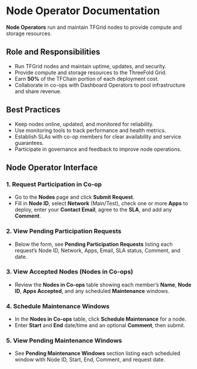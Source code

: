 # Node Operator Documentation

**Node Operators** run and maintain TFGrid nodes to provide compute and storage resources.

## Role and Responsibilities

- Run TFGrid nodes and maintain uptime, updates, and security.
- Provide compute and storage resources to the ThreeFold Grid.
- Earn **50%** of the TFChain portion of each deployment cost.
- Collaborate in co-ops with Dashboard Operators to pool infrastructure and share revenue.

## Best Practices

- Keep nodes online, updated, and monitored for reliability.
- Use monitoring tools to track performance and health metrics.
- Establish SLAs with co-op members for clear availability and service guarantees.
- Participate in governance and feedback to improve node operations.

## Node Operator Interface

### 1. Request Participation in Co-op
- Go to the **Nodes** page and click **Submit Request**.
- Fill in **Node ID**, select **Network** (Main/Test), check one or more **Apps** to deploy, enter your **Contact Email**, agree to the **SLA**, and add any **Comment**.

### 2. View Pending Participation Requests
- Below the form, see **Pending Participation Requests** listing each request’s Node ID, Network, Apps, Email, SLA status, Comment, and date.

### 3. View Accepted Nodes (Nodes in Co-ops)
- Review the **Nodes in Co-ops** table showing each member’s **Name**, **Node ID**, **Apps Accepted**, and any scheduled **Maintenance** windows.

### 4. Schedule Maintenance Windows
- In the **Nodes in Co-ops** table, click **Schedule Maintenance** for a node.
- Enter **Start** and **End** date/time and an optional **Comment**, then submit.

### 5. View Pending Maintenance Windows
- See **Pending Maintenance Windows** section listing each scheduled window with Node ID, Start, End, Comment, and request date.
